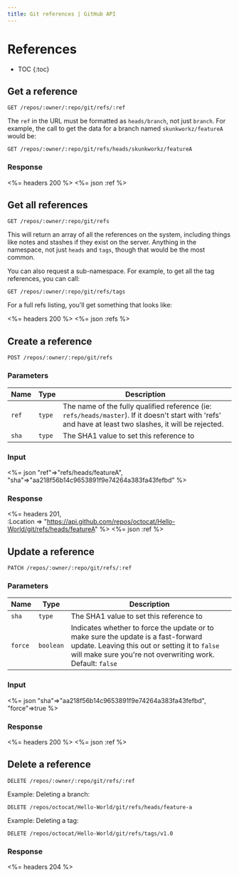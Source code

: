 ```yaml
---
title: Git references | GitHub API
---
```


# References

* TOC
{:toc}

## Get a reference

    GET /repos/:owner/:repo/git/refs/:ref

The `ref` in the URL must be formatted as `heads/branch`, not just `branch`. For example, the call to get the data for a branch named `skunkworkz/featureA` would be:

    GET /repos/:owner/:repo/git/refs/heads/skunkworkz/featureA

### Response

<%= headers 200 %>
<%= json :ref %>

## Get all references

    GET /repos/:owner/:repo/git/refs

This will return an array of all the references on the system, including
things like notes and stashes if they exist on the server.  Anything in
the namespace, not just `heads` and `tags`, though that would be the
most common.

You can also request a sub-namespace. For example, to get all the tag
references, you can call:

    GET /repos/:owner/:repo/git/refs/tags

For a full refs listing, you'll get something that looks like:

<%= headers 200 %>
<%= json :refs %>


## Create a reference

    POST /repos/:owner/:repo/git/refs

### Parameters

Name | Type | Description
-----|------|--------------
`ref`|`type`| The name of the fully qualified reference (ie: `refs/heads/master`). If it doesn't start with 'refs' and have at least two slashes, it will be rejected.
`sha`|`type`| The SHA1 value to set this reference to


### Input

<%= json "ref"=>"refs/heads/featureA",\
         "sha"=>"aa218f56b14c9653891f9e74264a383fa43fefbd" %>

### Response

<%= headers 201, \
      :Location => "https://api.github.com/repos/octocat/Hello-World/git/refs/heads/featureA" %>
<%= json :ref %>

## Update a reference

    PATCH /repos/:owner/:repo/git/refs/:ref

### Parameters

Name | Type | Description
-----|------|--------------
`sha`|`type`| The SHA1 value to set this reference to
`force`|`boolean`| Indicates whether to force the update or to make sure the update is a fast-forward update. Leaving this out or setting it to `false` will make sure you're not overwriting work. Default: `false`


### Input

<%= json "sha"=>"aa218f56b14c9653891f9e74264a383fa43fefbd",\
         "force"=>true %>

### Response

<%= headers 200 %>
<%= json :ref %>

## Delete a reference

    DELETE /repos/:owner/:repo/git/refs/:ref

Example: Deleting a branch:

    DELETE /repos/octocat/Hello-World/git/refs/heads/feature-a

Example: Deleting a tag:

    DELETE /repos/octocat/Hello-World/git/refs/tags/v1.0

### Response

<%= headers 204 %>
